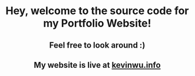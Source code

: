 <div align="center">
  <h1>Hey, welcome to the source code for my Portfolio Website!</h1>
  <h2>Feel free to look around :)</h2>
  <h2>My website is live at <a href="https://kevinwu.info">kevinwu.info</a></h2>
<div>
